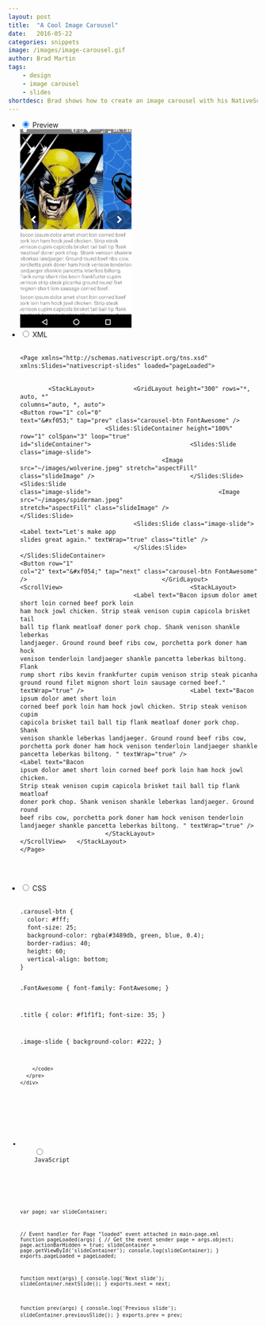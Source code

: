 ```yaml
---
layout: post
title:  "A Cool Image Carousel"
date:   2016-05-22
categories: snippets
image: /images/image-carousel.gif
author: Brad Martin
tags: 
    - design
    - image carousel
    - slides
shortdesc: Brad shows how to create an image carousel with his NativeScript-Slides plugin.
---
```

<ul class="tabs clearfix">
  <li>
    <input type="radio" name="tabs" id="tab1" checked />
    <label for="tab1">Preview</label>
    <div id="tab-content1" class="tab-content">
        <img src="/images/image-carousel.gif">
    </div>
  </li>
  <li>
    <input type="radio" name="tabs" id="tab2" />
    <label for="tab2">XML</label>
    <div id="tab-content2" class="tab-content">
      <pre class="language-html">
        <code>
&#x3C;Page xmlns=&#x22;http://schemas.nativescript.org/tns.xsd&#x22; xmlns:Slides=&#x22;nativescript-slides&#x22; loaded=&#x22;pageLoaded&#x22;&#x3E;

&#x9;&#x3C;StackLayout&#x3E;
&#x9;&#x9;&#x3C;GridLayout height=&#x22;300&#x22; rows=&#x22;*, auto, *&#x22; columns=&#x22;auto, *, auto&#x22;&#x3E;
&#x9;&#x9;
&#x9;&#x9;&#x9;&#x3C;Button row=&#x22;1&#x22; col=&#x22;0&#x22; text=&#x22;&#x26;#xf053;&#x22; tap=&#x22;prev&#x22; class=&#x22;carousel-btn FontAwesome&#x22; /&#x3E;
&#x9;&#x9;&#x9;
&#x9;&#x9;&#x9;&#x3C;Slides:SlideContainer height=&#x22;100%&#x22; row=&#x22;1&#x22; colSpan=&#x22;3&#x22; loop=&#x22;true&#x22; id=&#x22;slideContainer&#x22;&#x3E;
&#x9;&#x9;&#x9;&#x9;&#x3C;Slides:Slide class=&#x22;image-slide&#x22;&#x3E;
&#x9;&#x9;&#x9;&#x9;&#x9;&#x3C;Image src=&#x22;~/images/wolverine.jpeg&#x22; stretch=&#x22;aspectFill&#x22; class=&#x22;slideImage&#x22; /&#x3E;
&#x9;&#x9;&#x9;&#x9;&#x3C;/Slides:Slide&#x3E;
&#x9;&#x9;&#x9;&#x9;&#x3C;Slides:Slide class=&#x22;image-slide&#x22;&#x3E;
&#x9;&#x9;&#x9;&#x9;&#x9;&#x3C;Image src=&#x22;~/images/spiderman.jpeg&#x22; stretch=&#x22;aspectFill&#x22; class=&#x22;slideImage&#x22; /&#x3E;
&#x9;&#x9;&#x9;&#x9;&#x3C;/Slides:Slide&#x3E;
&#x9;&#x9;&#x9;&#x9;&#x3C;Slides:Slide class=&#x22;image-slide&#x22;&#x3E;
&#x9;&#x9;&#x9;&#x9;&#x9;&#x3C;Label text=&#x22;Let&#x27;s make app slides great again.&#x22; textWrap=&#x22;true&#x22; class=&#x22;title&#x22; /&#x3E;
&#x9;&#x9;&#x9;&#x9;&#x3C;/Slides:Slide&#x3E;
&#x9;&#x9;&#x9;&#x3C;/Slides:SlideContainer&#x3E;
&#x9;&#x9;&#x9;
&#x9;&#x9;&#x9;&#x3C;Button row=&#x22;1&#x22; col=&#x22;2&#x22; text=&#x22;&#x26;#xf054;&#x22; tap=&#x22;next&#x22; class=&#x22;carousel-btn FontAwesome&#x22; /&#x3E;
&#x9;&#x9;&#x9;
&#x9;&#x9;&#x3C;/GridLayout&#x3E;
&#x9;&#x9;
&#x9;&#x9;&#x3C;ScrollView&#x3E;
&#x9;&#x9;
&#x9;&#x9;&#x9;&#x3C;StackLayout&#x3E;
&#x9;&#x9;&#x9;&#x9;&#x3C;Label text=&#x22;Bacon ipsum dolor amet short loin corned beef pork loin ham hock jowl chicken. Strip steak venison cupim capicola brisket tail ball tip flank meatloaf doner pork chop. Shank venison shankle leberkas landjaeger. Ground round beef ribs cow, porchetta pork doner ham hock venison tenderloin landjaeger shankle pancetta leberkas biltong. Flank rump short ribs kevin frankfurter cupim venison strip steak picanha ground round filet mignon short loin sausage corned beef.&#x22; textWrap=&#x22;true&#x22; /&#x3E;
&#x9;&#x9;&#x9;&#x9;&#x3C;Label text=&#x22;Bacon ipsum dolor amet short loin corned beef pork loin ham hock jowl chicken. Strip steak venison cupim capicola brisket tail ball tip flank meatloaf doner pork chop. Shank venison shankle leberkas landjaeger. Ground round beef ribs cow, porchetta pork doner ham hock venison tenderloin landjaeger shankle pancetta leberkas biltong. &#x22; textWrap=&#x22;true&#x22; /&#x3E;
&#x9;&#x9;&#x9;&#x9;&#x3C;Label text=&#x22;Bacon ipsum dolor amet short loin corned beef pork loin ham hock jowl chicken. Strip steak venison cupim capicola brisket tail ball tip flank meatloaf doner pork chop. Shank venison shankle leberkas landjaeger. Ground round beef ribs cow, porchetta pork doner ham hock venison tenderloin landjaeger shankle pancetta leberkas biltong. &#x22; textWrap=&#x22;true&#x22; /&#x3E;
&#x9;&#x9;&#x9;&#x3C;/StackLayout&#x3E;
&#x9;&#x9;&#x9;
&#x9;&#x9;&#x3C;/ScrollView&#x3E;
&#x9;&#x3C;/StackLayout&#x3E;
&#x9;
&#x3C;/Page&#x3E;        
		</code>
      </pre>
    </div>
  </li>
  
  
  <li>
    <input type="radio" name="tabs" id="tab3" />
    <label for="tab3">CSS</label>
    <div id="tab-content3" class="tab-content">
      <pre class="language-css">
        <code>
.carousel-btn {
  color: #fff;
  font-size: 25;
  background-color: rgba(#3489db, green, blue, 0.4);
  border-radius: 40;
  height: 60;
  vertical-align: bottom;
}

.FontAwesome {
    font-family: FontAwesome;
}

.title {
  color: #f1f1f1;
  font-size: 35;
}

.image-slide {
  background-color: #222;
}
        
		</code>
      </pre>
    </div>
  </li>
  
  <li>
    <input type="radio" name="tabs" id="tab4" />
    <label for="tab4">JavaScript</label>
    <div id="tab-content4" class="tab-content">
      <pre class="language-javascript">
        <code>
        
var page;
var slideContainer;


// Event handler for Page "loaded" event attached in main-page.xml
function pageLoaded(args) {
    // Get the event sender
    page = args.object;
    page.actionBarHidden = true;
    slideContainer = page.getViewById('slideContainer');
    console.log(slideContainer);
}
exports.pageLoaded = pageLoaded;


function next(args) {
    console.log('Next slide');
    slideContainer.nextSlide();
}
exports.next = next;


function prev(args) {
    console.log('Previous slide');
    slideContainer.previousSlide();
}
exports.prev = prev;
		</code>
      </pre>
    </div>
  </li>
  
</ul>
